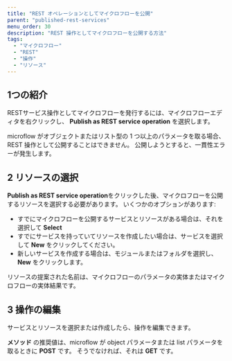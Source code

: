 ```yaml
---
title: "REST オペレーションとしてマイクロフローを公開"
parent: "published-rest-services"
menu_order: 30
description: "REST 操作としてマイクロフローを公開する方法"
tags:
  - "マイクロフロー"
  - "REST"
  - "操作"
  - "リソース"
---
```


## 1つの紹介

RESTサービス操作としてマイクロフローを発行するには、マイクロフローエディタを右クリックし、 **Publish as REST service operation** を選択します。

microflow がオブジェクトまたはリスト型の 1 つ以上のパラメータを取る場合、REST 操作として公開することはできません。 公開しようとすると、一貫性エラーが発生します。

## 2 リソースの選択

**Publish as REST service operation**をクリックした後、マイクロフローを公開するリソースを選択する必要があります。 いくつかのオプションがあります:

* すでにマイクロフローを公開するサービスとリソースがある場合は、それを選択して **Select**
* すでにサービスを持っていてリソースを作成したい場合は、サービスを選択して **New** をクリックしてください。
* 新しいサービスを作成する場合は、モジュールまたはフォルダを選択し、 **New** をクリックします。

リソースの提案された名前は、マイクロフローのパラメータの実体またはマイクロフローの実体結果です。

## 3 操作の編集

サービスとリソースを選択または作成したら、操作を編集できます。

**メソッド** の推奨値は、microflow が object パラメータまたは list パラメータを取るときに **POST** です。 そうでなければ、それは **GET** です。
